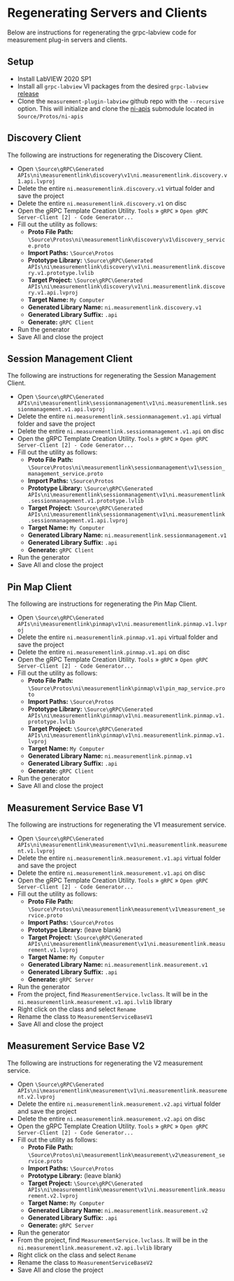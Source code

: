 # Regenerating Servers and Clients

Below are instructions for regenerating the grpc-labview code for measurement plug-in servers and clients.

## Setup

- Install LabVIEW 2020 SP1
- Install all `grpc-labview` VI packages from the desired `grpc-labview` [release](https://github.com/ni/grpc-labview/releases)
- Clone the `measurement-plugin-labview` github repo with the `--recursive` option. This will initialize and clone the [ni-apis](https://github.com/ni/ni-apis) submodule located in `Source/Protos/ni-apis`

## Discovery Client

The following are instructions for regenerating the Discovery Client.

- Open `\Source\gRPC\Generated APIs\ni\measurementlink\discovery\v1\ni.measurementlink.discovery.v1.api.lvproj`
- Delete the entire `ni.measurementlink.discovery.v1` virtual folder and save the project
- Delete the entire `ni.measurementlink.discovery.v1` on disc
- Open the gRPC Template Creation Utility. `Tools` » `gRPC` » `Open gRPC Server-Client [2] - Code Generator...`
- Fill out the utility as follows:
    - **Proto File Path:** `\Source\Protos\ni\measurementlink\discovery\v1\discovery_service.proto`
    - **Import Paths:** `\Source\Protos`
    - **Prototype Library:** `\Source\gRPC\Generated APIs\ni\measurementlink\discovery\v1\ni.measurementlink.discovery.v1.prototype.lvlib`
    - **Target Project:** `\Source\gRPC\Generated APIs\ni\measurementlink\discovery\v1\ni.measurementlink.discovery.v1.api.lvproj`
    - **Target Name:** `My Computer`
    - **Generated Library Name:** `ni.measurementlink.discovery.v1`
    - **Generated Library Suffix:** `.api`
    - **Generate:** `gRPC Client`
- Run the generator
- Save All and close the project

## Session Management Client

The following are instructions for regenerating the Session Management Client.

- Open `\Source\gRPC\Generated APIs\ni\measurementlink\sessionmanagement\v1\ni.measurementlink.sessionmanagement.v1.api.lvproj`
- Delete the entire `ni.measurementlink.sessionmanagement.v1.api` virtual folder and save the project
- Delete the entire `ni.measurementlink.sessionmanagement.v1.api` on disc
- Open the gRPC Template Creation Utility. `Tools` » `gRPC` » `Open gRPC Server-Client [2] - Code Generator...`
- Fill out the utility as follows:
    - **Proto File Path:** `\Source\Protos\ni\measurementlink\sessionmanagement\v1\session_management_service.proto`
    - **Import Paths:** `\Source\Protos`
    - **Prototype Library:** `\Source\gRPC\Generated APIs\ni\measurementlink\sessionmanagement\v1\ni.measurementlink.sessionmanagement.v1.prototype.lvlib`
    - **Target Project:** `\Source\gRPC\Generated APIs\ni\measurementlink\sessionmanagement\v1\ni.measurementlink.sessionmanagement.v1.api.lvproj`
    - **Target Name:** `My Computer`
    - **Generated Library Name:** `ni.measurementlink.sessionmanagement.v1`
    - **Generated Library Suffix:** `.api`
    - **Generate:** `gRPC Client`
- Run the generator
- Save All and close the project

## Pin Map Client

The following are instructions for regenerating the Pin Map Client.

- Open `\Source\gRPC\Generated APIs\ni\measurementlink\pinmap\v1\ni.measurementlink.pinmap.v1.lvproj`
- Delete the entire `ni.measurementlink.pinmap.v1.api` virtual folder and save the project
- Delete the entire `ni.measurementlink.pinmap.v1.api` on disc
- Open the gRPC Template Creation Utility. `Tools` » `gRPC` » `Open gRPC Server-Client [2] - Code Generator...`
- Fill out the utility as follows:
    - **Proto File Path:** `\Source\Protos\ni\measurementlink\pinmap\v1\pin_map_service.proto`
    - **Import Paths:** `\Source\Protos`
    - **Prototype Library:** `\Source\gRPC\Generated APIs\ni\measurementlink\pinmap\v1\ni.measurementlink.pinmap.v1.prototype.lvlib`
    - **Target Project:** `\Source\gRPC\Generated APIs\ni\measurementlink\pinmap\v1\ni.measurementlink.pinmap.v1.lvproj`
    - **Target Name:** `My Computer`
    - **Generated Library Name:** `ni.measurementlink.pinmap.v1`
    - **Generated Library Suffix:** `.api`
    - **Generate:** `gRPC Client`
- Run the generator
- Save All and close the project

## Measurement Service Base V1

The following are instructions for regenerating the V1 measurement service.

- Open `\Source\gRPC\Generated APIs\ni\measurementlink\measurement\v1\ni.measurementlink.measurement.v1.lvproj`
- Delete the entire `ni.measurementlink.measurement.v1.api` virtual folder and save the project
- Delete the entire `ni.measurementlink.measurement.v1.api` on disc
- Open the gRPC Template Creation Utility. `Tools` » `gRPC` » `Open gRPC Server-Client [2] - Code Generator...`
- Fill out the utility as follows:
    - **Proto File Path:** `\Source\Protos\ni\measurementlink\measurement\v1\measurement_service.proto`
    - **Import Paths:** `\Source\Protos`
    - **Prototype Library:** (leave blank)
    - **Target Project:** `\Source\gRPC\Generated APIs\ni\measurementlink\measurement\v1\ni.measurementlink.measurement.v1.lvproj`
    - **Target Name:** `My Computer`
    - **Generated Library Name:** `ni.measurementlink.measurement.v1`
    - **Generated Library Suffix:** `.api`
    - **Generate:** `gRPC Server`
- Run the generator
- From the project, find `MeasurementService.lvclass`. It will be in the `ni.measurementlink.measurement.v1.api.lvlib` library
- Right click on the class and select `Rename`
- Rename the class to `MeasurementServiceBaseV1`
- Save All and close the project

## Measurement Service Base V2

The following are instructions for regenerating the V2 measurement service.

- Open `\Source\gRPC\Generated APIs\ni\measurementlink\measurement\v1\ni.measurementlink.measurement.v2.lvproj`
- Delete the entire `ni.measurementlink.measurement.v2.api` virtual folder and save the project
- Delete the entire `ni.measurementlink.measurement.v2.api` on disc
- Open the gRPC Template Creation Utility. `Tools` » `gRPC` » `Open gRPC Server-Client [2] - Code Generator...`
- Fill out the utility as follows:
    - **Proto File Path:** `\Source\Protos\ni\measurementlink\measurement\v2\measurement_service.proto`
    - **Import Paths:** `\Source\Protos`
    - **Prototype Library:** (leave blank)
    - **Target Project:** `\Source\gRPC\Generated APIs\ni\measurementlink\measurement\v1\ni.measurementlink.measurement.v2.lvproj`
    - **Target Name:** `My Computer`
    - **Generated Library Name:** `ni.measurementlink.measurement.v2`
    - **Generated Library Suffix:** `.api`
    - **Generate:** `gRPC Server`
- Run the generator
- From the project, find `MeasurementService.lvclass`. It will be in the `ni.measurementlink.measurement.v2.api.lvlib` library
- Right click on the class and select `Rename`
- Rename the class to `MeasurementServiceBaseV2`
- Save All and close the project
